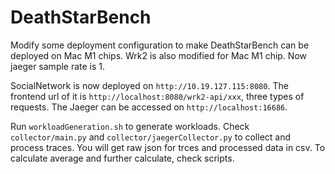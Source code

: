 # DeathStarBench
Modify some deployment configuration to make DeathStarBench can be deployed on Mac M1 chips.
Wrk2 is also modified for Mac M1 chip.
Now jaeger sample rate is 1.

SocialNetwork is now deployed on `http://10.19.127.115:8080`.
The frontend url of it is `http://localhost:8080/wrk2-api/xxx`, three types of requests.
The Jaeger can be accessed on `http://localhost:16686`.


Run `workloadGeneration.sh` to generate workloads.
Check `collector/main.py` and `collector/jaegerCollector.py` to collect and process traces. You will get raw json for trces and processed data in csv. To calculate average and further calculate, check scripts.
